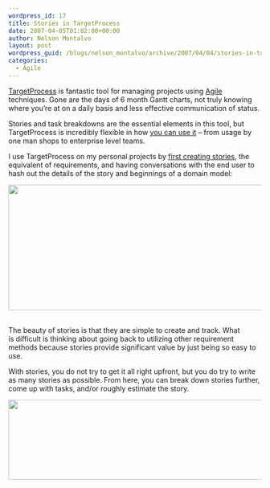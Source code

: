 ```yaml
---
wordpress_id: 17
title: Stories in TargetProcess
date: 2007-04-05T01:02:00+00:00
author: Nelson Montalvo
layout: post
wordpress_guid: /blogs/nelson_montalvo/archive/2007/04/04/stories-in-targetprocess.aspx
categories:
  - Agile
---
```

<a href="http://www.targetprocess.com" target="_blank">TargetProcess</a> is fantastic tool for managing projects using <a href="http://www.targetprocess.com/agile_tour_20/iterative_development.asp" target="_blank">Agile</a> techniques. Gone are the days of 6 month Gantt charts, not truly knowing where you&#8217;re at on a daily basis and less effective communication of status.

Stories and task breakdowns are the essential elements in this tool, but TargetProcess is incredibly flexible in how <a href="http://www.targetprocess.com/usage_patterns/usage_patterns.asp" target="_blank">you can use it</a> &#8211; from usage by one man shops to enterprise level teams.

I use&nbsp;TargetProcess on my personal projects by <a href="http://www.amazon.com/User-Stories-Applied-Development-Addison-Wesley/dp/0321205685/ref=pd_bbs_sr_1/103-6647027-6345414?ie=UTF8&s=books&qid=1175741257&sr=8-1" target="_blank">first creating stories</a>, the equivalent of requirements, and having conversations with the end user to hash out the details of the story and beginnings of a domain model:

[<img src="http://www.lostechies.com/blogs/nelson_montalvo/WindowsLiveWriter/TargetProcessReview_12E76/StoryPicInTargetProcess[1]_thumb[2].jpg" style="border: 0px none" border="0" height="250" width="640" />](http://www.lostechies.com/blogs/nelson_montalvo/WindowsLiveWriter/TargetProcessReview_12E76/StoryPicInTargetProcess[1][4].jpg)&nbsp;

The beauty of stories is that they are simple to create and track.&nbsp;What is&nbsp;difficult is thinking about going back to utilizing other requirement methods because stories provide significant value by just&nbsp;being so easy to use.&nbsp;

With stories, you&nbsp;do not try to get it all right upfront, but you do try to write as many stories as possible. From here, you can break down stories further, come up with tasks, and/or roughly estimate the story.

[<img src="http://www.lostechies.com/blogs/nelson_montalvo/WindowsLiveWriter/TargetProcessReview_12E76/ListStoriesPicInTargetProcess[1]_thumb[1].jpg" style="border: 0px none" border="0" height="159" width="650" />](http://www.lostechies.com/blogs/nelson_montalvo/WindowsLiveWriter/TargetProcessReview_12E76/ListStoriesPicInTargetProcess[1][3].jpg)